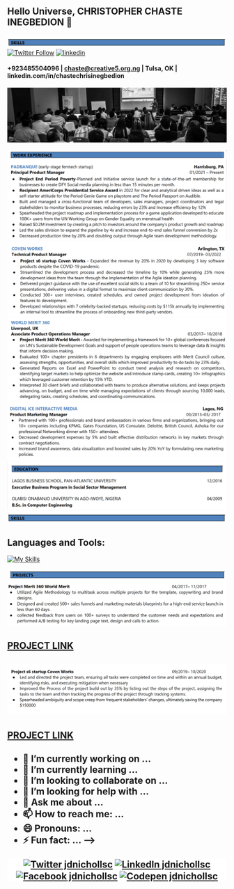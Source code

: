 ## Hello Universe, CHRISTOPHER CHASTE INEGBEDION 👋
[![Website](https://github.com/Qadir-Hassan/github2/blob/main/f6.png)](https://www.upwork.com/freelancers/~019565cf421b13b15e)
[![Twitter Follow](https://img.shields.io/twitter/follow/QADIR?color=1DA1F2&logo=twitter&style=for-the-badge)](https://twitter.com/Qadir77350473)
[![linkedin](https://img.shields.io/badge/linkedin-%230077B5.svg?style=for-the-badge&logo=linkedin&logoColor=white)](https://www.linkedin.com/in/qadir-hassan)
#### +923485504096 | chaste@creative5.org.ng | Tulsa, OK | linkedin.com/in/chastechrisinegbedion


![GitHub Profile](https://github.com/jdnichollsc/jdnichollsc/blob/master/profile.jpeg?raw=true)

<img src="https://github.com/Qadir-Hassan/github2/blob/main/f1.png" >
<img src="https://github.com/Qadir-Hassan/github2/blob/main/f2.png" >
<img src="https://github.com/Qadir-Hassan/github2/blob/main/f3.png" >
<img src="https://github.com/Qadir-Hassan/github2/blob/main/f4.png" >
<img src="https://github.com/Qadir-Hassan/github2/blob/main/f5.png" >
<img src="https://github.com/Qadir-Hassan/github2/blob/main/f6.png" >

## Languages and Tools:

[![My Skills](https://skills.thijs.gg/icons?i=java,kotlin,nodejs,figma&theme=dark)](https://skills.thijs.gg)

<img src="https://github.com/Qadir-Hassan/github2/blob/main/f7.png" >

<img src="https://github.com/Qadir-Hassan/github2/blob/main/f8.png" >
<h2><a href="https://github.com/anamiqbal95/Disaster-Tweet-Prediction"> PROJECT LINK</a><h2>

<img src="https://github.com/Qadir-Hassan/github2/blob/main/f9.png" >
<h2><a href="https://github.com/anamiqbal95/Disaster-Tweet-Prediction"> PROJECT LINK</a><h2>






- 🔭 I’m currently working on ...
- 🌱 I’m currently learning ...
- 👯 I’m looking to collaborate on ...
- 🤔 I’m looking for help with ...
- 💬 Ask me about ...
- 📫 How to reach me: ...
- 😄 Pronouns: ...
- ⚡ Fun fact: ...
-->

<p align="center" style="background-color:white">
<a href="https://twitter.com/jdnichollsc" target="blank"><img align="center" src="https://cdn.jsdelivr.net/npm/simple-icons@3.0.1/icons/twitter.svg" alt="Twitter jdnichollsc" height="30" width="30" /></a>
<a href="https://linkedin.com/in/jdnichollsc" target="blank"><img align="center" src="https://cdn.jsdelivr.net/npm/simple-icons@3.0.1/icons/linkedin.svg" alt="LinkedIn jdnichollsc" height="30" width="30" /></a>
<a href="https://fb.com/jdnichollsc" target="blank"><img align="center" src="https://cdn.jsdelivr.net/npm/simple-icons@3.0.1/icons/facebook.svg" alt="Facebook jdnichollsc" height="30" width="30" /></a>
<a href="https://www.codepen.io/jdnichollsc" target="blank"><img align="center" src="https://cdn.jsdelivr.net/npm/simple-icons@3.0.1/icons/codepen.svg" alt="Codepen jdnichollsc" height="30" width="30" /></a>
</p>
